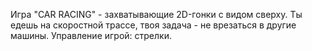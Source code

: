 Игра "CAR RACING" - захватывающие 2D-гонки с видом сверху. Ты едешь на скоростной трассе, твоя задача - не врезаться в другие машины.
Управление игрой: стрелки.
